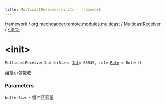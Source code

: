 ```yaml
---
title: MulticastReceiver.<init> - framework
---
```


[framework](../../index.html) / [org.mechdancer.remote.modules.multicast](../index.html) / [MulticastReceiver](index.html) / [&lt;init&gt;](./-init-.html)

# &lt;init&gt;

`MulticastReceiver(bufferSize: `[`Int`](https://kotlinlang.org/api/latest/jvm/stdlib/kotlin/-int/index.html)` = 65536, rule: `[`Rule`](../../org.mechdancer.remote.modules.group/-rule/index.html)` = Rule())`

组播小包接收

### Parameters

`bufferSize` - 缓冲区容量